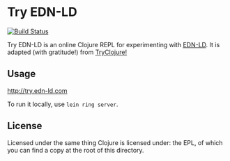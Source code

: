 # Try EDN-LD

[![Build Status](https://travis-ci.org/ontodev/try-edn-ld.svg?branch=master)](https://travis-ci.org/ontodev/try-edn-ld)

Try EDN-LD is an online Clojure REPL for experimenting with [EDN-LD](https://github.com/ontodev/edn-ld). It is adapted (with gratitude!) from [TryClojure!](http://tryclj.com)

## Usage

http://try.edn-ld.com

To run it locally, use `lein ring server`.

## License

Licensed under the same thing Clojure is licensed under: the EPL, of which you can find a copy at the root of this directory.
